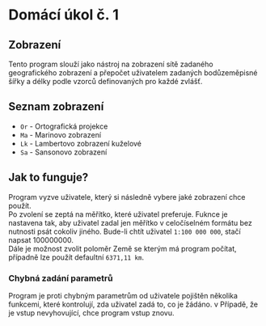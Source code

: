 # Domácí úkol č. 1
## Zobrazení
Tento program slouží jako nástroj na zobrazení sítě zadaného geografického 
zobrazení a přepočet uživatelem zadaných bodůzeměpisné šířky a délky podle 
vzorců definovaných pro každé zvlášť.

## Seznam zobrazení
- `Or` - Ortografická projekce
- `Ma` - Marinovo zobrazení
- `Lk` - Lambertovo zobrazení kuželové
- `Sa` - Sansonovo zobrazení

## Jak to funguje?
Program vyzve uživatele, který si následně vybere jaké zobrazení chce použít.  
Po zvolení se zeptá na měřítko, které uživatel preferuje. Fuknce je nastavena tak, 
aby uživatel zadal jen měřítko v celočíselném formátu bez nutnosti psát cokoliv jiného. 
Bude-li chtít uživatel `1:100 000 000`, stačí napsat 100000000.  
Dále je možnost zvolit poloměr Země se kterým má program počítat, případně
lze použít defaultní `6371,11 km`.

### Chybná zadání parametrů
Program je proti chybným parametrům od uživatele pojištěn několika funkcemi, které kontrolují, 
zda uživatel zadá to, co je žádáno. v Případě, že je vstup nevyhovující, chce program vstup znovu.
